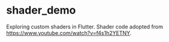 # shader_demo

Exploring custom shaders in Flutter. Shader code adopted from <https://www.youtube.com/watch?v=f4s1h2YETNY>.
